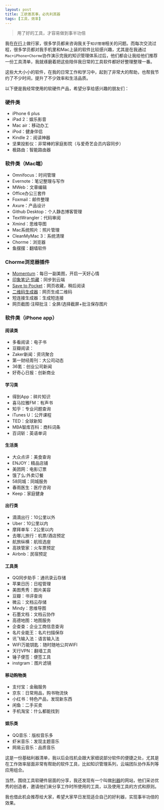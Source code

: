 ```yaml
---
layout: post
title: 工欲善其事，必先利其器
tags: [工具，效率]
---
```


>用了好的工具，才容易做到事半功倍

我在[在行](http://www.zaih.com/mentor/84789490/)上做行家，很多学员都来咨询我关于`知识管理`相关的问题。而每次交流过程，很多学员都对我手机里和Mac上装的软件比较感兴趣，尤其是在我通过`Mac+iPhone+Chorme`协作演示完我的知识管理体系过后，他们都会让我给他们推荐一份工具清单，我就琢磨着把这些陪伴我日常的工具软件都好好整理整理一番。

这些大大小小的软件，在我的日常工作和学习中，起到了非常大的帮助，也帮我节约了不少时间，提升了不少效率和生活品质。

以下便是我经常使用的软硬件产品，希望分享给感兴趣的朋友们：

### 硬件类
* iPhone 6 plus
* iPad 2：娱乐影音
* Mac air：移动办工
* iPod：健身伴侣
* Kindle 2：阅读神器
* 坚果投影仪：非常棒的家庭影院（与爱奇艺会员内容同步）
* 极路由：智能路由器
 
### 软件类（Mac端）
* Omnifocus：时间管理
* Evernote：笔记整理与写作
* MWeb：文章编辑
* Office办公三套件
* Foxmail：邮件整理
* Axure：产品设计
* Github Desktop：个人静态博客管理
* TextWrangler：代码审阅
* Xmind：思维导图
* Mac系统照片：照片管理
* CleanMyMac 3：系统清理
* Chorme：浏览器
* 鱼摆摆：翻墙软件

### Chorme浏览器插件
* [Momentum](https://chrome.google.com/webstore/detail/momentum/laookkfknpbbblfpciffpaejjkokdgca)：每日一副美图，开启一天好心情
* [印象笔记·剪藏](https://chrome.google.com/webstore/detail/evernote-web-clipper/pioclpoplcdbaefihamjohnefbikjilc)：同步到云端
* [Save to Pocket](https://chrome.google.com/webstore/detail/save-to-pocket/niloccemoadcdkdjlinkgdfekeahmflj)：网页收藏，稍后阅读
* [二维码生成器](https://chrome.google.com/webstore/detail/%E4%BA%8C%E7%BB%B4%E7%A0%81%E7%94%9F%E6%88%90%E5%99%A8/ajaomcmkalmeeahjfdklkcjbljhbokjl)：网页生成二维码
* 短连接生成器：生成短连接
* 网页截图·注释批注：全屏/选择截屏+批注保存图片


### 软件类（iPhone app）
#### 阅读类
* 多看阅读：电子书
* 豆瓣阅读：
* Zaker新闻：资讯聚合
* 第一财经周刊：大公司动态
* 36氪：创业公司新闻
* 好奇心日报：创新商业

#### 学习类
* 得到App：碎片知识
* 喜马拉雅FM：有声书
* 知乎：专业问题查询
* iTunes U：公开课程
* TED：全球新知
* MBA智库百科：商科词条
* 百词斩：英语单词

#### 生活类
* 大众点评：美食查询
* ENJOY：精品店铺
* 美团网：电影订票
* 饿了么:外卖订餐
* 58同城：同城服务
* 春雨医生：医疗咨询
* Keep：家庭健身

#### 出行类
* 滴滴出行：10公里以外
* Uber：10公里以内
* 摩拜单车：2公里以内
* 去哪儿旅行：机票/酒店预定
* 航旅纵横：航班选座
* 高铁管家：火车票预定
* Airbnb：民宿预定

#### 工具类
* QQ同步助手：通讯录云存储
* 苹果日历：日程管理
* 美图秀秀：图片美容
* 豆瓣：书评查询
* 微云：文档云存储
* Mindy：思维导图
* 石墨文档：文档云协作
* 高德地图：地图服务
* 企查查：企业工商信息查询
* 名片全能王：名片扫描保存
* 讯飞输入法：语言输入法
* WIFI万能钥匙：随时随地公共WIFI
* 天行VPN：翻墙工具
* 锤子便签：便签工具
* instgram：图片滤镜

#### 移动购物类
* 支付宝：金融服务
* 京东：日常用品，购书物流快
* 小红书：特色产品，发现新东西
* 闲鱼：二手买卖
* 手机淘宝：什么都能找到

#### 娱乐类
* QQ音乐：版权音乐多
* 虾米音乐：发现主题音乐
* 网易云音乐：品质音乐


这是一份基础利器清单，我以后会找机会跟大家细说部分软件的便捷之处，尤其是在工作效率层面非常有帮助的软件工具，比如知识管理系列，云端团队协作系列等应用组合。

当然，围绕工具软硬件层面的分享，我还发现有一个叫做[利器](www.liqi.io)的网站，他们采访优秀的创造者，邀请他们来分享工作时所使用的工具，以及使用工具的方式和原则。

我也借此机会推荐给大家，希望大家早日发现适合自己的好利器，实现事半功倍的效果。


